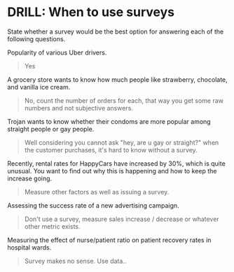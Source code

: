 # DRILL: When to use surveys

State whether a survey would be the best option for answering each of the following questions.

Popularity of various Uber drivers.
> Yes

A grocery store wants to know how much people like strawberry, chocolate, and vanilla ice cream.
> No, count the number of orders for each, that way you get some raw numbers and not subjective answers.

Trojan wants to know whether their condoms are more popular among straight people or gay people. 

> Well considering you cannot ask "hey, are u gay or straight?" when the customer purchases, it's hard to know without a survey.

Recently, rental rates for HappyCars have increased by 30%, which is quite unusual. You want to find out why this is happening and how to keep the increase going.

> Measure other factors as well as issuing a survey.

Assessing the success rate of a new advertising campaign. 

> Don't use a survey, measure sales increase / decrease or whatever other metric exists.

Measuring the effect of nurse/patient ratio on patient recovery rates in hospital wards.

> Survey makes no sense. Use data..